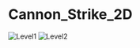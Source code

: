 # Cannon_Strike_2D
![Level1](https://user-images.githubusercontent.com/90397911/168169023-895f67b2-f680-4488-a1cf-532c9e938739.gif)
![Level2](https://user-images.githubusercontent.com/90397911/168169173-58708240-7906-4ef6-ab4d-8f68033bb6cb.gif)
